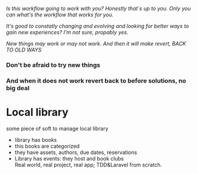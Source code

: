 *Is this workflow going to work with you?*
*Honestly that`s up to you.*
*Only you can what's the workflow that works for you.* 

*It's good to constatly changing and evolving and looking for better ways to gain new experiences? I'm not sure, propably yes.*

*New things may work or may not work. And then it will make revert, BACK TO OLD WAYS*

### Don't be afraid to try new things
### And when it does not work revert back to before solutions, no big deal

# Local library
some piece of soft to manage local library
* library has books
* this books are categorized
* they have assets, authors, due dates, reservations
* Library has events: they host and book clubs  
Real world, real project, real app; TDD&Laravel from scratch.

